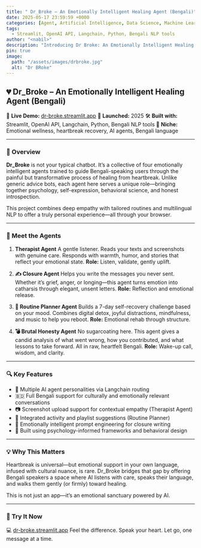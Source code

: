 ```yaml
---
title: " Dr_Broke – An Emotionally Intelligent Healing Agent (Bengali)"
date: 2025-05-17 23:59:59 +0000
categories: [Agent, Artificial Intelligence, Data Science, Machine Learning, Python, Open Source]
tags:
  - Streamlit, OpenAI API, Langchain, Python, Bengali NLP tools
author: "<nabil>"
description: "Introducing Dr Broke: An Emotionally Intelligent Healing Agent."
pin: true
image:
  path: "/assets/images/drbroke.jpg"
  alt: "Dr BRoke"
---
```



## 💔 Dr\_Broke – An Emotionally Intelligent Healing Agent (Bengali)

🔗 **Live Demo:** [dr-broke.streamlit.app](https://dr-broke.streamlit.app/)
📅 **Launched:** 2025
🛠 **Built with:** Streamlit, OpenAI API, Langchain, Python, Bengali NLP tools
🎯 **Niche:** Emotional wellness, heartbreak recovery, AI agents, Bengali language

---

### 🌸 Overview

**Dr\_Broke** is not your typical chatbot. It’s a collective of four emotionally intelligent agents trained to guide Bengali-speaking users through the painful but transformative process of healing from heartbreak. Unlike generic advice bots, each agent here serves a unique role—bringing together psychology, self-expression, behavioral science, and honest introspection.

This project combines deep empathy with tailored routines and multilingual NLP to offer a truly personal experience—all through your browser.

---

### 🧠 Meet the Agents

1. **Therapist Agent**
   A gentle listener. Reads your texts and screenshots with genuine care. Responds with warmth, humor, and stories that reflect your emotional state.
   **Role:** Listen, validate, gently uplift.

2. **✍️ Closure Agent**
   Helps you write the messages you never sent. Whether it’s grief, anger, or longing—this agent turns emotion into catharsis through elegant, unsent letters.
   **Role:** Reflection and emotional release.

3. **📅 Routine Planner Agent**
   Builds a 7-day self-recovery challenge based on your mood. Combines digital detox, joyful distractions, mindfulness, and music to help you reboot.
   **Role:** Emotional rehab through structure.

4. **💣 Brutal Honesty Agent**
   No sugarcoating here. This agent gives a candid analysis of what went wrong, how you contributed, and what lessons to take forward. All in raw, heartfelt Bengali.
   **Role:** Wake-up call, wisdom, and clarity.

---

### 🔍 Key Features

* 🤖 Multiple AI agent personalities via Langchain routing
* 🇧🇩 Full Bengali support for culturally and emotionally relevant conversations
* 📷 Screenshot upload support for contextual empathy (Therapist Agent)
* 🎵 Integrated activity and playlist suggestions (Routine Planner)
* 📝 Emotionally intelligent prompt engineering for closure writing
* 🧠 Built using psychology-informed frameworks and behavioral design

---

### 💡 Why This Matters

Heartbreak is universal—but emotional support in your own language, infused with cultural nuance, is rare. Dr\_Broke bridges that gap by offering Bengali speakers a space where AI listens with care, speaks their language, and walks them gently (or firmly) toward healing.

This is not just an app—it’s an emotional sanctuary powered by AI.

---

### 🚀 Try It Now

💻 [dr-broke.streamlit.app](https://dr-broke.streamlit.app/)
Feel the difference. Speak your heart. Let go, one message at a time.


